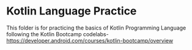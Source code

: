 # Kotlin Language Practice

This folder is for practicing the basics of Kotlin Programming Language following the Kotlin Bootcamp codelabs- <https://developer.android.com/courses/kotlin-bootcamp/overview>
